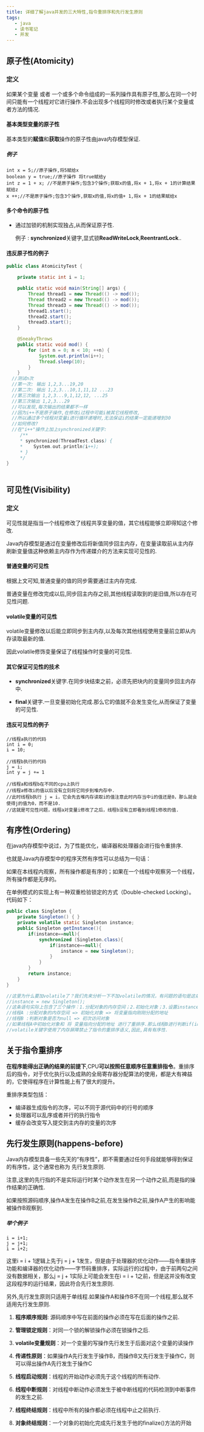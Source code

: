 ```yaml
---
title: 详细了解java并发的三大特性,指令重排序和先行发生原则
tags: 
   - java
   - 读书笔记
   - 并发
---
```



<!--more-->

## 原子性(Atomicity)

### 定义

如果某个变量 或者 一个或多个命令组成的一系列操作具有原子性,那么在同一个时间只能有一个线程对它进行操作.不会出现多个线程同时修改或者执行某个变量或者方法的情况.


#### 基本类型变量的原子性

基本类型的**赋值**和**获取**操作的原子性由java内存模型保证.


##### 例子

```
int x = 5;//原子操作,将5赋给x
boolean y = true;//原子操作 将true赋给y
int z = 1 + x; //不是原子操作;包含3个操作;获取x的值,将x + 1,将x + 1的计算结果赋给z
x ++;//不是原子操作;包含3个操作,获取x的值,将x的值+ 1,将x + 1的结果赋给x
```

#### 多个命令的原子性

* 通过加锁的机制实现独占,从而保证原子性.

  例子 : **synchronized**关键字,显式锁**ReadWriteLock**,**ReentrantLock**..

#### 违反原子性的例子

```java
public class AtomicityTest {

    private static int i = 1;

    public static void main(String[] args) {
        Thread thread1 = new Thread(() -> mod());
        Thread thread2 = new Thread(() -> mod());
        Thread thread3 = new Thread(() -> mod());
        thread1.start();
        thread2.start();
        thread3.start();
    }

    @SneakyThrows
    public static void mod() {
        for (int n = 0; n < 10; ++n) {
            System.out.println(i++);
            Thread.sleep(10);
        }
    }
  //测试n次
  //第一次: 输出 1,2,3...19,20
  //第二次: 输出 1,2,3...10,1,11,12 ...23
  //第三次输出 1,2,3...9,1,12,12, ...25
  //第三次输出 1,2,3...29
  //可以发现,每次输出的结果都不一样
  //因为i++不是原子操作,在修改i过程中可能i被其它线程修改,
  //所以通过多个线程对变量i进行循环递增时,无法保证i的结果一定能递增到30
  //如何修改?
  //在"i++"操作上加上synchronized关键字:
     /**
     * synchronized(ThreadTest.class) {
     *    System.out.println(i++);
     * }
     */
}
	
```

## 可见性(Visibility)

### 定义

可见性就是指当一个线程修改了线程共享变量的值，其它线程能够立即得知这个修改.

Java内存模型是通过在变量修改后将新值同步回主内存，在变量读取前从主内存刷新变量值这种依赖主内存作为传递媒介的方法来实现可见性的.

#### 普通变量的可见性

根据上文可知,普通变量的值的同步需要通过主内存完成.

普通变量在修改完成以后,同步回主内存之前,其他线程读取到的是旧值,所以存在可见性问题.

#### volatile变量的可见性

volatile变量修改以后能立即同步到主内存,以及每次其他线程使用变量前立即从内存读取最新的值.

因此volatile修饰变量保证了线程操作时变量的可见性.

#### 其它保证可见性的技术

* **synchronized**关键字.在同步块结束之前，必须先把块内的变量同步回主内存中.

* **final**关键字.一旦变量初始化完成.那么它的值就不会发生变化,从而保证了变量的可见性.

  

#### 违反可见性的例子 

```
//线程a执行的代码
int i = 0;
i = 10;

//线程b执行的代码
j = i;
int y = j += 1

//线程a和线程b在不同的cpu上执行
//线程a修改i的值以后没有立刻将它同步到堆内存中.
//此时线程b执行 j = i，它会先去堆内存读取i的值注意此时内存当中i的值还是0，那么就会使得j的值为0，而不是10.
//这就是可见性问题，线程a对变量i修改了之后，线程b没有立即看到线程1修改的值.
```

  

## 有序性(Ordering)

在java内存模型中说过，为了性能优化，编译器和处理器会进行指令重排序.

也就是Java内存模型中的程序天然有序性可以总结为一句话：

如果在本线程内观察，所有操作都是有序的；如果在一个线程中观察另一个线程，所有操作都是无序的。

在单例模式的实现上有一种双重检验锁定的方式（Double-checked Locking）。代码如下：

```java
public class Singleton {
    private Singleton() { }
    private volatile static Singleton instance;
    public Singleton getInstance(){
        if(instance==null){
            synchronized (Singleton.class){
                if(instance==null){
                    instance = new Singleton();
                }
            }
        }
        return instance;
    }
}

//这里为什么要加volatile了？我们先来分析一下不加volatile的情况，有问题的语句是这条：
//instance = new Singleton();
//这条语句实际上包含了三个操作：1.分配对象的内存空间；2.初始化对象；3.设置instance指向刚分配的内存地址。但由于存在重排序的问题，可能有以下的执行顺序:
//线程A :分配对象的内存空间 => 初始化对象 => 将变量指向刚刚分配的地址
//线程B :判断对象是否为null => 初次访问对象
//如果线程A中初始化对象和 将 变量指向分配的地址 进行了重排序.那么线程B进行判断if(instance==null)时就会为true，而实际上这个instance并没有初始化成功，显而易见对线程B来说之后的操作就会是错得
//volatile关键字使用了内存屏障禁止了指令的重排序语义,因此,具有有序性.
```

## 关于指令重排序

**在程序能得出正确的结果的前提下**,CPU**可以按照任意顺序任意重排指令**。重排序后的指令，对于优化执行以及成熟的全局寄存器分配算法的使用，都是大有裨益的，它使得程序在计算性能上有了很大的提升。

重排序类型包括：

- 编译器生成指令的次序，可以不同于源代码中的行号的顺序
- 处理器可以乱序或者并行的执行指令
- 缓存会改变写入提交到主内存的变量的次序



## 先行发生原则(happens-before) 

Java内存模型具备一些先天的“有序性”，即不需要通过任何手段就能够得到保证的有序性，这个通常也称为 先行发生原则.

注意,这里的先行指的不是实际运行时某个动作发生在另一个动作之前,而是指的操作结果的正确性.

如果按照源码顺序,操作A发生在操作B之前,在发生操作B之前,操作A产生的影响能被操作B观察到.

##### 举个例子

```
i = i+1;
j = j+1;
i = i+2;
```

这里i = i + 1逻辑上先于j = j + 1发生，但是由于处理器的优化动作——指令重排序功能和编译器的优化动作——字节码重排序，实际运行的过程中，由于前两句之间没有数据相关，那么j = j + 1实际上可能会发生在i = i + 1之前，但是这并没有改变这段程序的运行结果，因此符合先行发生原则.

另外,先行发生原则只适用于单线程.如果操作A和操作B不在同一个线程,那么就不适用先行发生原则.

1. **程序顺序规则**: 源码顺序中写在前面的操作必须在写在后面的操作之前.

2. **管理锁定规则**：对同一个锁的解锁操作必须在锁操作之后.

3. **volatile变量规则**：对一个变量的写操作先行发生于后面对这个变量的读操作

4. **传递性原则**：如果操作A先行发生于操作B，而操作B又先行发生于操作C，则可以得出操作A先行发生于操作C

5. **线程启动规则**：线程的开始动作必须先于这个线程的所有动作.

6. **线程中断规则**：对线程中断动作必须发生于被中断线程的代码检测到中断事件的发生之前.

7. **线程终结规则**：线程中所有的操作都必须在线程中止之前执行.

8. **对象终结规则**：一个对象的初始化完成先行发生于他的finalize()方法的开始


